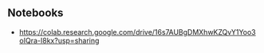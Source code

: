 ## Notebooks
- https://colab.research.google.com/drive/16s7AUBgDMXhwKZQvY1Yoo3oIQra-I8kx?usp=sharing